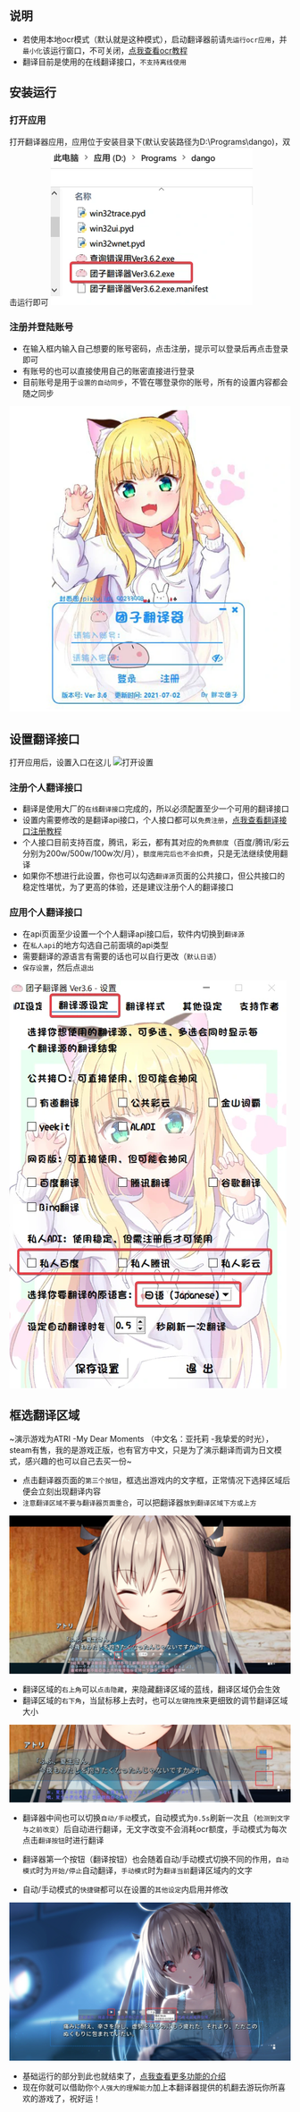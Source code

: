 ## 说明
- 若使用本地ocr模式（默认就是这种模式），启动翻译器前请`先运行ocr应用`，并`最小化`该运行窗口，不可关闭，[点我查看ocr教程](/3.6/basic/ocr)
- 翻译目前是使用的在线翻译接口，`不支持离线使用`

## 安装运行
### 打开应用
打开翻译器应用，应用位于安装目录下(默认安装路径为D:\Programs\dango)，双击运行即可
![打开翻译器](../assets/img/7.webp ':size=50%')
### 注册并登陆账号
- 在输入框内输入自己想要的账号密码，点击注册，提示可以登录后再点击登录即可
- 有账号的也可以直接使用自己的账密直接进行登录
- 目前账号是用于`设置的自动同步`，不管在哪登录你的账号，所有的设置内容都会随之同步

![注册登录](../assets/img/8.webp ':size=50%')

## 设置翻译接口
打开应用后，设置入口在这儿
![打开设置](../assets/img/9.webp ':size=50%')

### 注册个人翻译接口
- 翻译是使用大厂的`在线翻译接口`完成的，所以必须配置至少一个可用的翻译接口
- 设置内需要修改的是翻译api接口，个人接口都可以`免费注册`，[点我查看翻译接口注册教程](/3.6/basic/api-register)
- 个人接口目前支持百度，腾讯，彩云，都有其对应的`免费额度`（百度/腾讯/彩云分别为200w/500w/100w次/月），`额度用完后也不会扣费`，只是无法继续使用翻译
- 如果你不想进行此设置，你也可以勾选`翻译源`页面的公共接口，但公共接口的稳定性堪忧，为了更高的体验，还是建议注册个人的翻译接口

### 应用个人翻译接口
- 在api页面至少设置一个个人翻译api接口后，软件内切换到`翻译源`
- 在`私人api`的地方勾选自己前面填的api类型
- 需要翻译的源语言有需要的话也可以自行更改（`默认日语`）
- `保存设置`，然后点`退出`

![应用接口](../assets/img/42.webp ':size=50%')

## 框选翻译区域
~演示游戏为ATRI -My Dear Moments （中文名：亚托莉 -我挚爱的时光），steam有售，我的是游戏正版，也有官方中文，只是为了演示翻译而调为日文模式，感兴趣的也可以自己去买一份~
- 点击翻译器页面的`第三个按钮`，框选出游戏内的文字框，正常情况下选择区域后便会立刻出现翻译内容
- `注意翻译区域不要与翻译器页面重合`，可以把翻译器`放到翻译区域下方或上方`

![翻译区域](../assets/img/43.webp ':size=50%')

- 翻译区域的`右上角`可以`点击隐藏`，来隐藏翻译区域的蓝线，翻译区域仍会生效
- 翻译区域的`右下角`，当鼠标移上去时，也可以`左键拖拽`来更细致的调节翻译区域大小

![隐藏区域](../assets/img/44.webp ':size=50%')

- 翻译器中间也可以切换`自动/手动`模式，自动模式为`0.5s`刷新一次且（`检测到文字与之前改变`）后自动进行翻译，无文字改变不会消耗ocr额度，手动模式为每次点击`翻译按钮`时进行翻译
  
- 翻译器第一个按钮（翻译按钮）也会随着自动/手动模式切换不同的作用，`自动模式`时为`开始/停止`自动翻译，`手动模式`时为`翻译当前`翻译区域内的文字

- 自动/手动模式的`快捷键`都可以在设置的`其他设定`内启用并修改

![自动/手动切换](../assets/img/45.webp ':size=50%')

- 基础运行的部分到此也就结束了，[点我查看更多功能的介绍](/3.6/basic/translate2)
- 现在你就可以借助你`个人强大的理解能力`加上本翻译器提供的机翻去游玩你所喜欢的游戏了，祝好运！